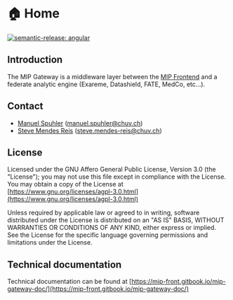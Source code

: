 # 🏠 Home

[![semantic-release: angular](https://img.shields.io/badge/semantic--release-angular-e10079?logo=semantic-release)](https://github.com/semantic-release/semantic-release)

## Introduction

The MIP Gateway is a middleware layer between the [MIP Frontend](https://github.com/HBPMedical/portal-frontend) and a federate analytic engine (Exareme, Datashield, FATE, MedCo, etc...).

## Contact
* [Manuel Spuhler](https://github.com/nicedexter) (<manuel.spuhler@chuv.ch>)
* [Steve Mendes Reis](https://github.com/M4n0x) (<steve.mendes-reis@chuv.ch>)

## License
Licensed under the GNU Affero General Public License, Version 3.0 (the "License");
you may not use this file except in compliance with the License.
You may obtain a copy of the License at [https://www.gnu.org/licenses/agpl-3.0.html](https://www.gnu.org/licenses/agpl-3.0.html)

Unless required by applicable law or agreed to in writing, software
distributed under the License is distributed on an "AS IS" BASIS,
WITHOUT WARRANTIES OR CONDITIONS OF ANY KIND, either express or implied.
See the License for the specific language governing permissions and
limitations under the License.

## Technical documentation 

Technical documentation can be found at [https://mip-front.gitbook.io/mip-gateway-doc/](https://mip-front.gitbook.io/mip-gateway-doc/)


